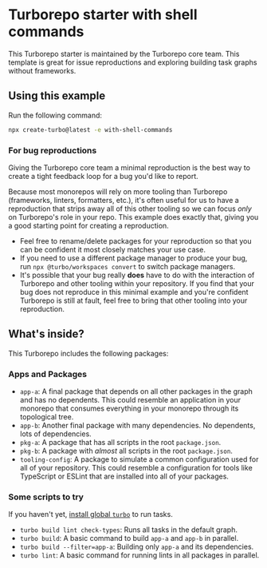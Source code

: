 # Turborepo starter with shell commands

This Turborepo starter is maintained by the Turborepo core team. This template is great for issue reproductions and exploring building task graphs without frameworks.

## Using this example

Run the following command:

```sh
npx create-turbo@latest -e with-shell-commands
```

### For bug reproductions

Giving the Turborepo core team a minimal reproduction is the best way to create a tight feedback loop for a bug you'd like to report.

Because most monorepos will rely on more tooling than Turborepo (frameworks, linters, formatters, etc.), it's often useful for us to have a reproduction that strips away all of this other tooling so we can focus _only_ on Turborepo's role in your repo. This example does exactly that, giving you a good starting point for creating a reproduction.

- Feel free to rename/delete packages for your reproduction so that you can be confident it most closely matches your use case.
- If you need to use a different package manager to produce your bug, run `npx @turbo/workspaces convert` to switch package managers.
- It's possible that your bug really **does** have to do with the interaction of Turborepo and other tooling within your repository. If you find that your bug does not reproduce in this minimal example and you're confident Turborepo is still at fault, feel free to bring that other tooling into your reproduction.

## What's inside?

This Turborepo includes the following packages:

### Apps and Packages

- `app-a`: A final package that depends on all other packages in the graph and has no dependents. This could resemble an application in your monorepo that consumes everything in your monorepo through its topological tree.
- `app-b`: Another final package with many dependencies. No dependents, lots of dependencies.
- `pkg-a`: A package that has all scripts in the root `package.json`.
- `pkg-b`: A package with _almost_ all scripts in the root `package.json`.
- `tooling-config`: A package to simulate a common configuration used for all of your repository. This could resemble a configuration for tools like TypeScript or ESLint that are installed into all of your packages.

### Some scripts to try

If you haven't yet, [install global `turbo`](https://turbo.build/repo/docs/installing#install-globally) to run tasks.

- `turbo build lint check-types`: Runs all tasks in the default graph.
- `turbo build`: A basic command to build `app-a` and `app-b` in parallel.
- `turbo build --filter=app-a`: Building only `app-a` and its dependencies.
- `turbo lint`: A basic command for running lints in all packages in parallel.
